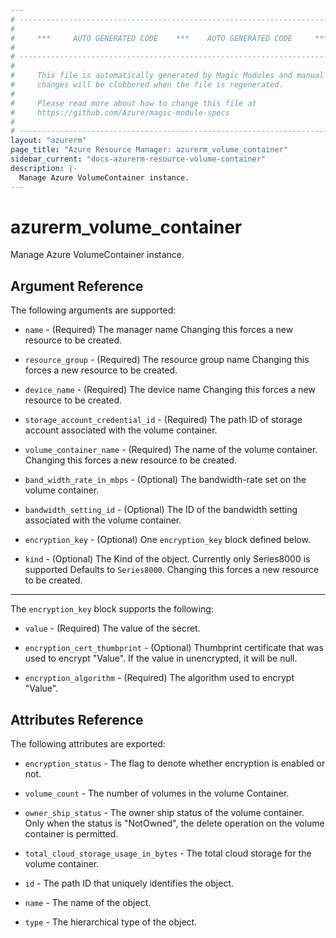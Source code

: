 ```yaml
---
# ----------------------------------------------------------------------------
#
#     ***     AUTO GENERATED CODE    ***    AUTO GENERATED CODE     ***
#
# ----------------------------------------------------------------------------
#
#     This file is automatically generated by Magic Modules and manual
#     changes will be clobbered when the file is regenerated.
#
#     Please read more about how to change this file at
#     https://github.com/Azure/magic-module-specs
#
# ----------------------------------------------------------------------------
layout: "azurerm"
page_title: "Azure Resource Manager: azurerm_volume_container"
sidebar_current: "docs-azurerm-resource-volume-container"
description: |-
  Manage Azure VolumeContainer instance.
---
```


# azurerm_volume_container

Manage Azure VolumeContainer instance.


## Argument Reference

The following arguments are supported:

* `name` - (Required) The manager name Changing this forces a new resource to be created.

* `resource_group` - (Required) The resource group name Changing this forces a new resource to be created.

* `device_name` - (Required) The device name Changing this forces a new resource to be created.

* `storage_account_credential_id` - (Required) The path ID of storage account associated with the volume container.

* `volume_container_name` - (Required) The name of the volume container. Changing this forces a new resource to be created.

* `band_width_rate_in_mbps` - (Optional) The bandwidth-rate set on the volume container.

* `bandwidth_setting_id` - (Optional) The ID of the bandwidth setting associated with the volume container.

* `encryption_key` - (Optional) One `encryption_key` block defined below.

* `kind` - (Optional) The Kind of the object. Currently only Series8000 is supported Defaults to `Series8000`. Changing this forces a new resource to be created.

---

The `encryption_key` block supports the following:

* `value` - (Required) The value of the secret.

* `encryption_cert_thumbprint` - (Optional) Thumbprint certificate that was used to encrypt "Value". If the value in unencrypted, it will be null.

* `encryption_algorithm` - (Required) The algorithm used to encrypt "Value".

## Attributes Reference

The following attributes are exported:

* `encryption_status` - The flag to denote whether encryption is enabled or not.

* `volume_count` - The number of volumes in the volume Container.

* `owner_ship_status` - The owner ship status of the volume container. Only when the status is "NotOwned", the delete operation on the volume container is permitted.

* `total_cloud_storage_usage_in_bytes` - The total cloud storage for the volume container.

* `id` - The path ID that uniquely identifies the object.

* `name` - The name of the object.

* `type` - The hierarchical type of the object.
